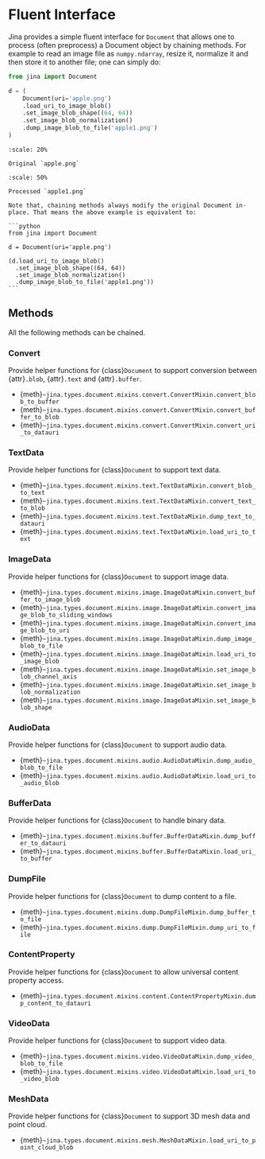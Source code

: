 # Fluent Interface

Jina provides a simple fluent interface for `Document` that allows one to process (often preprocess) a Document object by chaining methods. For example to read an image file as `numpy.ndarray`, resize it, normalize it and then store it to another file; one can simply do:

```python
from jina import Document

d = (
    Document(uri='apple.png')
    .load_uri_to_image_blob()
    .set_image_blob_shape((64, 64))
    .set_image_blob_normalization()
    .dump_image_blob_to_file('apple1.png')
)
```

```{figure} apple.png
:scale: 20%

Original `apple.png`
```

```{figure} apple1.png
:scale: 50%

Processed `apple1.png`
```

````{important}
Note that, chaining methods always modify the original Document in-place. That means the above example is equivalent to:

```python
from jina import Document

d = Document(uri='apple.png')

(d.load_uri_to_image_blob()
  .set_image_blob_shape((64, 64))
  .set_image_blob_normalization()
  .dump_image_blob_to_file('apple1.png'))
```
````


## Methods

All the following methods can be chained.


<!-- fluent-interface-start -->
### Convert
Provide helper functions for {class}`Document` to support conversion between {attr}`.blob`, {attr}`.text`
and {attr}`.buffer`.
- {meth}`~jina.types.document.mixins.convert.ConvertMixin.convert_blob_to_buffer`
- {meth}`~jina.types.document.mixins.convert.ConvertMixin.convert_buffer_to_blob`
- {meth}`~jina.types.document.mixins.convert.ConvertMixin.convert_uri_to_datauri`


### TextData
Provide helper functions for {class}`Document` to support text data.
- {meth}`~jina.types.document.mixins.text.TextDataMixin.convert_blob_to_text`
- {meth}`~jina.types.document.mixins.text.TextDataMixin.convert_text_to_blob`
- {meth}`~jina.types.document.mixins.text.TextDataMixin.dump_text_to_datauri`
- {meth}`~jina.types.document.mixins.text.TextDataMixin.load_uri_to_text`


### ImageData
Provide helper functions for {class}`Document` to support image data.
- {meth}`~jina.types.document.mixins.image.ImageDataMixin.convert_buffer_to_image_blob`
- {meth}`~jina.types.document.mixins.image.ImageDataMixin.convert_image_blob_to_sliding_windows`
- {meth}`~jina.types.document.mixins.image.ImageDataMixin.convert_image_blob_to_uri`
- {meth}`~jina.types.document.mixins.image.ImageDataMixin.dump_image_blob_to_file`
- {meth}`~jina.types.document.mixins.image.ImageDataMixin.load_uri_to_image_blob`
- {meth}`~jina.types.document.mixins.image.ImageDataMixin.set_image_blob_channel_axis`
- {meth}`~jina.types.document.mixins.image.ImageDataMixin.set_image_blob_normalization`
- {meth}`~jina.types.document.mixins.image.ImageDataMixin.set_image_blob_shape`


### AudioData
Provide helper functions for {class}`Document` to support audio data.
- {meth}`~jina.types.document.mixins.audio.AudioDataMixin.dump_audio_blob_to_file`
- {meth}`~jina.types.document.mixins.audio.AudioDataMixin.load_uri_to_audio_blob`


### BufferData
Provide helper functions for {class}`Document` to handle binary data.
- {meth}`~jina.types.document.mixins.buffer.BufferDataMixin.dump_buffer_to_datauri`
- {meth}`~jina.types.document.mixins.buffer.BufferDataMixin.load_uri_to_buffer`


### DumpFile
Provide helper functions for {class}`Document` to dump content to a file.
- {meth}`~jina.types.document.mixins.dump.DumpFileMixin.dump_buffer_to_file`
- {meth}`~jina.types.document.mixins.dump.DumpFileMixin.dump_uri_to_file`


### ContentProperty
Provide helper functions for {class}`Document` to allow universal content property access.
- {meth}`~jina.types.document.mixins.content.ContentPropertyMixin.dump_content_to_datauri`


### VideoData
Provide helper functions for {class}`Document` to support video data.
- {meth}`~jina.types.document.mixins.video.VideoDataMixin.dump_video_blob_to_file`
- {meth}`~jina.types.document.mixins.video.VideoDataMixin.load_uri_to_video_blob`


### MeshData
Provide helper functions for {class}`Document` to support 3D mesh data and point cloud.
- {meth}`~jina.types.document.mixins.mesh.MeshDataMixin.load_uri_to_point_cloud_blob`


<!-- fluent-interface-end -->
